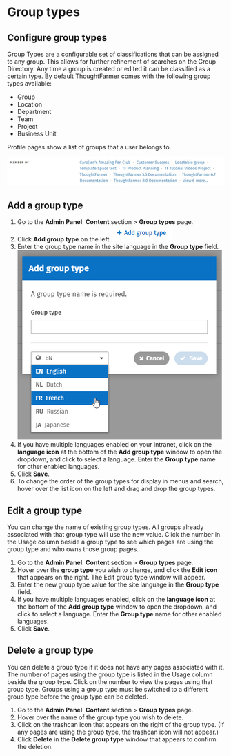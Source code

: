 # Group types

## Configure group types

Group Types are a configurable set of classifications that can be assigned to any group. This allows for further refinement of searches on the Group Directory. Any time a group is created or edited it can be classified as a certain type. By default ThoughtFarmer comes with the following group types available:

* Group
* Location
* Department
* Team
* Project
* Business Unit

Profile pages show a list of groups that a user belongs to.

![](../../.gitbook/assets/1%20%2894%29.jpg)

## Add a group type

1. Go to the **Admin Panel**: **Content** section &gt; **Group types** page.
2. Click **Add group type** on the left.  ![](../../.gitbook/assets/9.2admin105976addgrouptype.png) 
3. Enter the group type name in the site language in the **Group type** field.   ![](../../.gitbook/assets/9.2admin115954grouptype.png)   
4. If you have multiple languages enabled on your intranet, click on the **language icon** at the bottom of the **Add group type** window to open the dropdown, and click to select a language. Enter the **Group type** name for other enabled languages.
5. Click **Save**.
6. To change the order of the group types for display in menus and search, hover over the list icon on the left and drag and drop the group types.

## Edit a group type

You can change the name of existing group types. All groups already associated with that group type will use the new value. Click the number in the Usage column beside a group type to see which pages are using the group type and who owns those group pages.

1. Go to the **Admin Panel**: **Content** section &gt; **Group types** page.
2. Hover over the **group type** you wish to change, and click the **Edit icon** that appears on the right. The Edit group type window will appear.
3. Enter the new group type value for the site language in the **Group type** field.
4. If you have multiple languages enabled, click on the **language icon** at the bottom of the **Add group type** window to open the dropdown, and click to select a language. Enter the **Group type** name for other enabled languages.
5. Click **Save**.

## Delete a group type

You can delete a group type if it does not have any pages associated with it. The number of pages using the group type is listed in the Usage column beside the group type. Click on the number to view the pages using that group type. Groups using a group type must be switched to a different group type before the group type can be deleted.

1. Go to the **Admin Panel**: **Content** section &gt; **Group types** page.
2. Hover over the name of the group type you wish to delete.
3. Click on the trashcan icon that appears on the right of the group type. \(If any pages are using the group type, the trashcan icon will not appear.\)
4. Click **Delete** in the **Delete group type** window that appears to confirm the deletion.

